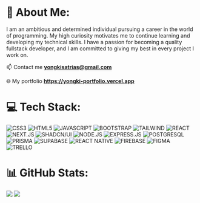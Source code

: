 # 💫 About Me:

I am an ambitious and determined individual pursuing a career in the world of programming. My high curiosity motivates me to continue learning and developing my technical skills. I have a passion for becoming a quality fullstack developer, and I am committed to giving my best in every project I work on.

📫 Contact me <b>yongkisatrias@gmail.com</b>

🌐 My portfolio <b>https://yongki-portfolio.vercel.app</b>

# 💻 Tech Stack:

![CSS3](https://img.shields.io/badge/CSS3-1572B6?style=for-the-badge&logo=css3&logoColor=white) ![HTML5](https://img.shields.io/badge/HTML5-E34F26?style=for-the-badge&logo=html5&logoColor=white) ![JAVASCRIPT](https://img.shields.io/badge/JavaScript-323330?style=for-the-badge&logo=javascript&logoColor=F7DF1E) ![BOOTSTRAP](https://img.shields.io/badge/Bootstrap-563D7C?style=for-the-badge&logo=bootstrap&logoColor=white) ![TAILWIND](https://img.shields.io/badge/Tailwind_CSS-38B2AC?style=for-the-badge&logo=tailwind-css&logoColor=white) ![REACT](https://img.shields.io/badge/React-20232A?style=for-the-badge&logo=react&logoColor=61DAFB) ![NEXT.JS](https://img.shields.io/badge/next%20js-000000?style=for-the-badge&logo=nextdotjs&logoColor=white) ![SHADCN/UI](https://img.shields.io/badge/shadcn%2Fui-000000?style=for-the-badge&logo=shadcnui&logoColor=white) ![NODE.JS](https://img.shields.io/badge/Node%20js-339933?style=for-the-badge&logo=nodedotjs&logoColor=white)
![EXPRESS.JS](https://img.shields.io/badge/Express%20js-000000?style=for-the-badge&logo=express&logoColor=white) ![POSTGRESQL](https://img.shields.io/badge/PostgreSQL-316192?style=for-the-badge&logo=postgresql&logoColor=white) ![PRISMA](https://img.shields.io/badge/Prisma-3982CE?style=for-the-badge&logo=Prisma&logoColor=white) ![SUPABASE](https://img.shields.io/badge/Supabase-181818?style=for-the-badge&logo=supabase&logoColor=white) ![REACT NATIVE](https://img.shields.io/badge/React_Native-20232A?style=for-the-badge&logo=react&logoColor=61DAFB) ![FIREBASE](https://img.shields.io/badge/firebase-ffca28?style=for-the-badge&logo=firebase&logoColor=black) ![FIGMA](https://img.shields.io/badge/Figma-F24E1E?style=for-the-badge&logo=figma&logoColor=white) ![TRELLO](https://img.shields.io/badge/Trello-0052CC?style=for-the-badge&logo=trello&logoColor=white)

# 📊 GitHub Stats:

![](https://github-readme-streak-stats.herokuapp.com/?user=yongkisatrias&theme=tokyonight&hide_border=true)
![](https://github-readme-stats.vercel.app/api/top-langs/?username=yongkisatrias&theme=tokyonight&hide_border=true&include_all_commits=true&count_private=false&layout=compact)
